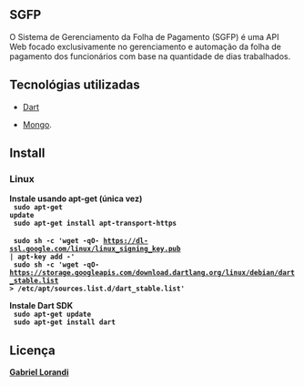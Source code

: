 ## SGFP

O Sistema de Gerenciamento da Folha de Pagamento (SGFP) é uma API Web focado exclusivamente no gerenciamento e automação da folha de pagamento dos funcionários com base na quantidade de dias trabalhados.

## Tecnológias utilizadas

- [Dart](https://dart.dev/) 

- [Mongo](https://www.mongodb.com/).

## Install

### Linux

<b>Instale usando apt-get (única vez)<b><br/>
<code> sudo apt-get update </code> <br/>
<code> sudo apt-get install apt-transport-https </code> <br/>
<code> sudo sh -c 'wget -qO- https://dl-ssl.google.com/linux/linux_signing_key.pub | apt-key add -' </code><br/>
<code>  sudo sh -c 'wget -qO- https://storage.googleapis.com/download.dartlang.org/linux/debian/dart_stable.list > /etc/apt/sources.list.d/dart_stable.list' </code><br/>

<b>Instale Dart SDK <b><br/>
<code> sudo apt-get update </code> <br/>
<code> sudo apt-get install dart </code> <br/>

## Licença

[Gabriel Lorandi](https://www.linkedin.com/in/gabriel-lorandi/)

 
